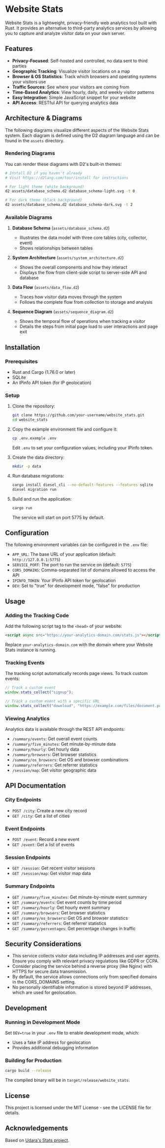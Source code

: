 # Website Stats

Website Stats is a lightweight, privacy-friendly web analytics tool built with Rust. It provides an alternative to third-party analytics services by allowing you to capture and analyze visitor data on your own server.

## Features

- **Privacy-Focused**: Self-hosted and controlled, no data sent to third parties
- **Geographic Tracking**: Visualize visitor locations on a map
- **Browser & OS Statistics**: Track which browsers and operating systems your visitors use
- **Traffic Sources**: See where your visitors are coming from
- **Time-Based Analytics**: View hourly, daily, and weekly visitor patterns
- **Easy Integration**: Simple JavaScript snippet for your website
- **API Access**: RESTful API for querying analytics data

## Architecture & Diagrams

The following diagrams visualize different aspects of the Website Stats system. Each diagram is defined using the D2 diagram language and can be found in the `assets` directory.

### Rendering Diagrams

You can render these diagrams with D2's built-in themes:

```bash
# Install D2 if you haven't already
# Visit https://d2lang.com/tour/install for instructions

# For light theme (white background)
d2 assets/database_schema.d2 database_schema-light.svg -t 0

# For dark theme (black background)
d2 assets/database_schema.d2 database_schema-dark.svg -t 2
```

### Available Diagrams

1. **Database Schema** (`assets/database_schema.d2`)
   - Illustrates the data model with three core tables (city, collector, event)
   - Shows relationships between tables

2. **System Architecture** (`assets/system_architecture.d2`)
   - Shows the overall components and how they interact
   - Displays the flow from client-side script to server-side API and database

3. **Data Flow** (`assets/data_flow.d2`)
   - Traces how visitor data moves through the system
   - Follows the complete flow from collection to storage and analysis

4. **Sequence Diagram** (`assets/sequence_diagram.d2`)
   - Shows the temporal flow of operations when tracking a visitor
   - Details the steps from initial page load to user interactions and page exit

## Installation

### Prerequisites

- Rust and Cargo (1.76.0 or later)
- SQLite
- An IPinfo API token (for IP geolocation)

### Setup

1. Clone the repository:
   ```bash
   git clone https://github.com/your-username/website_stats.git
   cd website_stats
   ```

2. Copy the example environment file and configure it:
   ```bash
   cp .env.exemple .env
   ```
   Edit `.env` to set your configuration values, including your IPinfo token.

3. Create the data directory:
   ```bash
   mkdir -p data
   ```

4. Run database migrations:
   ```bash
   cargo install diesel_cli --no-default-features --features sqlite
   diesel migration run
   ```

5. Build and run the application:
   ```bash
   cargo run
   ```

   The service will start on port 5775 by default.

## Configuration

The following environment variables can be configured in the `.env` file:

- `APP_URL`: The base URL of your application (default: `http://127.0.0.1:5775`)
- `SERVICE_PORT`: The port to run the service on (default: `5775`)
- `CORS_DOMAINS`: Comma-separated list of domains allowed to access the API
- `IPINFO_TOKEN`: Your IPinfo API token for geolocation
- `DEV`: Set to "true" for development mode, "false" for production

## Usage

### Adding the Tracking Code

Add the following script tag to the `<head>` of your website:

```html
<script async src="https://your-analytics-domain.com/stats.js"></script>
```

Replace `your-analytics-domain.com` with the domain where your Website Stats instance is running.

### Tracking Events

The tracking script automatically records page views. To track custom events:

```javascript
// Track a custom event
window.stats_collect("signup");

// Track a custom event with a specific URL
window.stats_collect("download", "https://example.com/files/document.pdf");
```

### Viewing Analytics

Analytics data is available through the REST API endpoints:

- `/summary/events`: Get overall event counts
- `/summary/five_minutes`: Get minute-by-minute data
- `/summary/hourly`: Get hourly data
- `/summary/browsers`: Get browser statistics
- `/summary/os_browsers`: Get OS and browser combinations
- `/summary/referrers`: Get referrer statistics
- `/session/map`: Get visitor geographic data

## API Documentation

### City Endpoints

- `POST /city`: Create a new city record
- `GET /city`: Get a list of cities

### Event Endpoints

- `POST /event`: Record a new event
- `GET /event`: Get a list of events

### Session Endpoints

- `GET /session`: Get recent visitor sessions
- `GET /session/map`: Get visitor map data

### Summary Endpoints

- `GET /summary/five_minutes`: Get minute-by-minute event summary
- `GET /summary/events`: Get event counts by time period
- `GET /summary/hourly`: Get hourly event summary
- `GET /summary/browsers`: Get browser statistics
- `GET /summary/os_browsers`: Get OS and browser statistics
- `GET /summary/referrers`: Get referrer statistics
- `GET /summary/percentages`: Get percentage changes in traffic

## Security Considerations

- This service collects visitor data including IP addresses and user agents. Ensure you comply with relevant privacy regulations like GDPR or CCPA.
- Consider placing the service behind a reverse proxy (like Nginx) with HTTPS for secure data transmission.
- By default, the service allows connections only from specified domains in the CORS_DOMAINS setting.
- No personally identifiable information is stored beyond IP addresses, which are used for geolocation.

## Development

### Running in Development Mode

Set `DEV=true` in your `.env` file to enable development mode, which:
- Uses a fake IP address for geolocation
- Provides additional debugging information

### Building for Production

```bash
cargo build --release
```

The compiled binary will be in `target/release/website_stats`.

## License

This project is licensed under the MIT License - see the LICENSE file for details.

## Acknowledgements

Based on [Udara's Stats project](https://github.com/UdaraJay/Stats).
